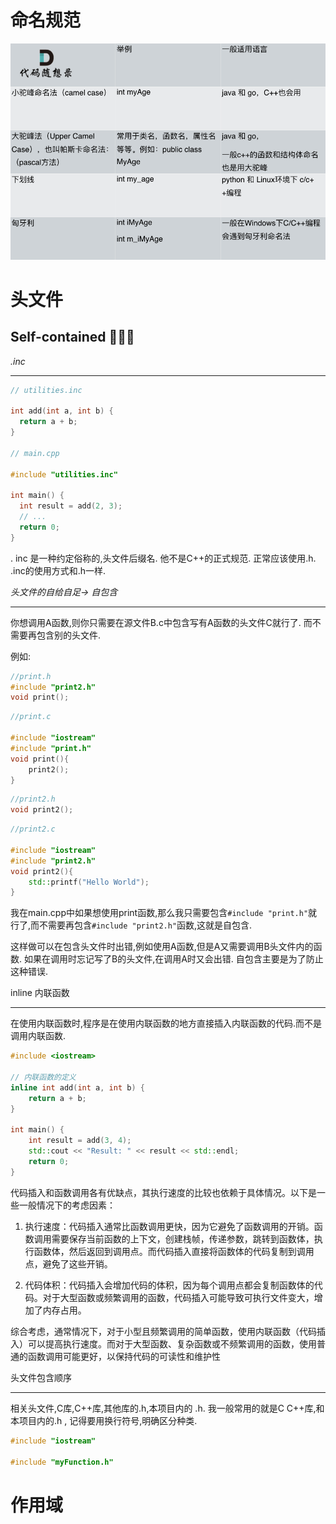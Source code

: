 # 命名规范
![](assets/Pasted%20image%2020230529175529.png)

# 头文件
## Self-contained 􏰐􏰑􏰒
*.inc*

---
```C++
// utilities.inc

int add(int a, int b) {
  return a + b;
}

// main.cpp

#include "utilities.inc"

int main() {
  int result = add(2, 3);
  // ...
  return 0;
}
```
. inc 是一种约定俗称的,头文件后缀名. 他不是C++的正式规范. 正常应该使用.h. 
.inc的使用方式和.h一样.


*头文件的自给自足-> 自包含*

---
你想调用A函数,则你只需要在源文件B.c中包含写有A函数的头文件C就行了. 而不需要再包含别的头文件.

例如:
```c++
//print.h
#include "print2.h"
void print();

```
```c++
//print.c

#include "iostream"
#include "print.h"
void print(){
	print2();
}
```

```c++
//print2.h
void print2();
```

```c++
//print2.c

#include "iostream"
#include "print2.h"
void print2(){
	std::printf("Hello World");
}
```
我在main.cpp中如果想使用print函数,那么我只需要包含`#include "print.h"`就行了,而不需要再包含`#include "print2.h"`函数,这就是自包含.

这样做可以在包含头文件时出错,例如使用A函数,但是A又需要调用B头文件内的函数. 如果在调用时忘记写了B的头文件,在调用A时又会出错. 自包含主要是为了防止这种错误.

inline 内联函数

---
在使用内联函数时,程序是在使用内联函数的地方直接插入内联函数的代码.而不是调用内联函数.
```c++
#include <iostream>

// 内联函数的定义
inline int add(int a, int b) {
    return a + b;
}

int main() {
    int result = add(3, 4);
    std::cout << "Result: " << result << std::endl;
    return 0;
}
```

代码插入和函数调用各有优缺点，其执行速度的比较也依赖于具体情况。以下是一些一般情况下的考虑因素：

1.  执行速度：代码插入通常比函数调用更快，因为它避免了函数调用的开销。函数调用需要保存当前函数的上下文，创建栈帧，传递参数，跳转到函数体，执行函数体，然后返回到调用点。而代码插入直接将函数体的代码复制到调用点，避免了这些开销。
    
2.  代码体积：代码插入会增加代码的体积，因为每个调用点都会复制函数体的代码。对于大型函数或频繁调用的函数，代码插入可能导致可执行文件变大，增加了内存占用。


综合考虑，通常情况下，对于小型且频繁调用的简单函数，使用内联函数（代码插入）可以提高执行速度。而对于大型函数、复杂函数或不频繁调用的函数，使用普通的函数调用可能更好，以保持代码的可读性和维护性

头文件包含顺序

---
相关头文件,C库,C++库,其他库的.h,本项目内的 .h.
我一般常用的就是C C++库,和本项目内的.h , 记得要用换行符号,明确区分种类.
```c++
#include "iostream"

#include "myFunction.h"
```


# 作用域

